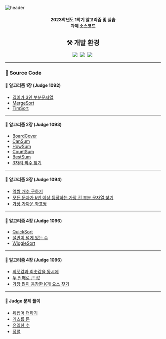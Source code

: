 ![header](https://capsule-render.vercel.app/api?type=waving&color=auto&height=200&section=header&text=2023-1%20Algorithm&fontSize=90)
<h4 align="center">2023학년도 1학기 알고리즘 및 실습<br>과제 소스코드</h4>

<h2 align="center">⚒️ 개발 환경</h2>
<p align="center">
    <img src="https://img.shields.io/badge/Java-007396?style=flat-square&logo=openjdk&logoColor=white"/></a>&nbsp
   <img src="https://img.shields.io/badge/Eclipse IDE-2C2255?style=flat-square&logo=Eclipse-IDE&logoColor=white"/></a>&nbsp
   <img src="https://img.shields.io/badge/Visual Studio Code-007ACC?style=flat-square&logo=Visual-Studio-Code&logoColor=white"/></a>&nbsp
</p>

---

<h3 align="left">📍 Source Code</h3>

<h4 algin="left">🧷 알고리즘 1장 (Judge 1092)</h4>

- [길이가 3인 부분문자열](./01-Judge1092-A-SubString/src/Main.java)
- [MergeSort](./01-Judge1092-B-MergeSort/src/Main.java)
- [TimSort](./01-Judge1092-B-TimSort/src/Main.java)

---
<h4 algin="left">🧷 알고리즘 2장 (Judge 1093)</h4>

- [BoardCover](./02-Judge1093-A-BoardCover/src/Main.java)
- [CanSum](./02-Judge1093-B-CanSum/src/Main.java)
- [HowSum](./02-Judge1093-C-HowSum/src/Main.java)
- [CountSum](./02-Judge1093-D-CountSum/src/Main.java)
- [BestSum](./02-Judge1093-E-BestSum/src/Main.java)
- [3자리 짝수 찾기](./02-Judge1093-F-FindEven/src/Main.java)

---
<h4 algin="left">🧷 알고리즘 3장 (Judge 1094)</h4>

- [역쌍 개수 구하기](./03-Judge1094-A-Inversion/src/Main.java)
- [모든 문자가 k번 이상 등장하는 가장 긴 부분 문자열 찾기](./-03-Judge1094-B-LongestSubString/src/Main.java)
- [가장 가까운 좌표쌍](./03-Judge1094-C-ClosetPair/src/Main.java)

---
<h4 algin="left">🧷 알고리즘 4장 (Judge 1096)</h4>

- [QuickSort](./04-Judge1096-A-QuickSort/src/Main.java)
- [절반이 넘게 있는 수](./04-Judge1096-B-FindMajorityNumber/src/Main.java)
- [WiggleSort](./04-Judge1096-C-WiggleSort/src/Main.java)
  
---

<h4 algin="left">🧷 알고리즘 4장 (Judge 1096)</h4>

- [최댓값과 최솟값을 동시에](./05-Judge1098-A-SelectMinMax/src/Main.java)
- [두 번째로 큰 값](./05-Judge1098-B-SecondMax/src/Main.java)
- [가장 많이 등장한 K개 요소 찾기](./05-Judge1098-C-FindKElement/src/Main.java)
  
---

<h4 algin="left">🧷 Judge 문제 풀이</h4>

- [뒤집어 더하기](./Judge1004/src/Main.java)
- [거스름 돈](./Judge1006/src/Main.java)
- [유일한 수](./Judge1007/src/Main.java)
- [정렬](./Judge1012/src/Main.java)